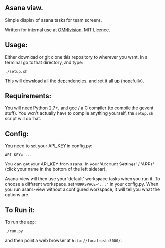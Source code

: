 ## Asana view.

Simple display of asana tasks for team screens.

Written for internal use at [OMNIvision](http://omnivision.om.org), MIT Licence.

## Usage:

Either download or git clone this repository to wherever you want.  In a terminal go
to that directory, and type:

    ./setup.sh

This will download all the dependencies, and set it all up (hopefully).

## Requirements:

You will need Python 2.7+, and gcc / a C compiler (to compile the gevent stuff).
You won't actually have to compile anything yourself, the `setup.sh` script will do that.

## Config:

You need to set your API_KEY in config.py:

    API_KEY='...'

You can get your API_KEY from asana.  In your 'Account Settings' / 'APPs' (click your name in the bottom of the left sidebar).

Asana-view will then use your 'default' workspace tasks when you run it.
To choose a different workspace, set `WORKSPACE="..."` in your config.py.
When you run asana-view without a configured workspace, it will tell you
what the options are.

## To Run it:

To run the app:

    ./run.py

and then point a web browser at `http://localhost:5000/`.
